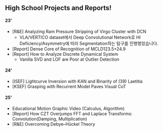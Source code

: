 ## High School Projects and Reports!
#### 23'
- [R&E] Analyzing Ram Pressure Stripping of Virgo Cluster with DCN
  - VLA/VERTICO dataset에서 Deep Convolutional Network로 HI Deficiency/Asymmetry에 따라 Segmentation하는 탐구를 진행했었습니다.
- [Report] Dense Core of Recognition of MCLD123.5+24.9
- [Report] How to Analyze Discrete Dynamical System
  - Vanilla SVD and LOF are Poor at Outlier Detection

#### 24'
- [ISEF] Lightcurve Inversion with KAN and Binarity of (39) Laetitia
- [KSEF] Grasping with Recurrent Model Paves Visual CoT

#### 25'  
- Educational Motion Graphic Video (Calculus, Algorithm)
- [Report] How CZT Overjumps FFT and Laplace Transforms: Convolution(Damping, Multiplication)
- [R&E] Overcoming Debye–Hückel Theory
